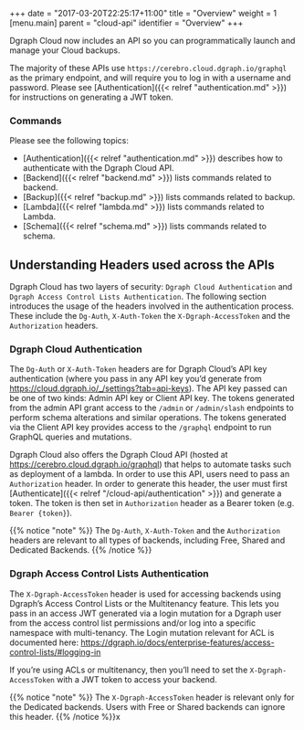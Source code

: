+++
date = "2017-03-20T22:25:17+11:00"
title = "Overview"
weight = 1
[menu.main]
    parent = "cloud-api"
    identifier = "Overview"
+++

Dgraph Cloud now includes an API so you can programmatically launch and manage your Cloud backups.

The majority of these APIs use `https://cerebro.cloud.dgraph.io/graphql` as the primary endpoint, and will require you to log in with a username and password. Please see [Authentication]({{< relref "authentication.md" >}}) for instructions on generating a JWT token.

### Commands

Please see the following topics:

* [Authentication]({{< relref "authentication.md" >}}) describes how to authenticate with the Dgraph Cloud API.
* [Backend]({{< relref "backend.md" >}}) lists commands related to backend.
* [Backup]({{< relref "backup.md" >}}) lists commands related to backup.
* [Lambda]({{< relref "lambda.md" >}}) lists commands related to Lambda.
* [Schema]({{< relref "schema.md" >}}) lists commands related to schema.

## Understanding Headers used across the APIs

Dgraph Cloud has two layers of security: `Dgraph Cloud Authentication` and `Dgraph Access Control Lists Authentication`. The following section introduces the usage of the headers involved in the authentication process. These include the `Dg-Auth`, `X-Auth-Token` the `X-Dgraph-AccessToken` and the `Authorization` headers.

### Dgraph Cloud Authentication
The `Dg-Auth` or `X-Auth-Token` headers are for Dgraph Cloud’s API key authentication (where you pass in any API key you’d generate from https://cloud.dgraph.io/_/settings?tab=api-keys). The API key passed can be one of two kinds: Admin API key or Client API key. The tokens generated from the admin API grant access to the `/admin` or `/admin/slash` endpoints to perform schema alterations and similar operations. The tokens generated via the Client API key provides access to the `/graphql` endpoint to run GraphQL queries and mutations.

Dgraph Cloud also offers the Dgraph Cloud API (hosted at https://cerebro.cloud.dgraph.io/graphql) that helps to automate tasks such as deployment of a lambda. In order to use this API, users need to pass an `Authorization` header. In order to generate this header, the user must first [Authenticate]({{< relref "/cloud-api/authentication" >}}) and generate a token. The token is then set in `Authorization` header as a Bearer token (e.g. `Bearer {token}`). 

{{% notice "note" %}}
The `Dg-Auth`, `X-Auth-Token` and the `Authorization` headers are relevant to all types of backends, including Free, Shared and Dedicated Backends.
{{% /notice %}}

### Dgraph Access Control Lists Authentication
The `X-Dgraph-AccessToken` header is used for accessing backends using Dgraph’s Access Control Lists or the Multitenancy feature. This lets you pass in an access JWT generated via a login mutation for a Dgraph user from the access control list permissions and/or log into a specific namespace with multi-tenancy. The Login mutation relevant for ACL is documented here: https://dgraph.io/docs/enterprise-features/access-control-lists/#logging-in

If you’re using ACLs or multitenancy, then you’ll need to set the `X-Dgraph-AccessToken` with a JWT token to access your backend.

{{% notice "note" %}}
The `X-Dgraph-AccessToken` header is relevant only for the Dedicated backends. Users with Free or Shared backends can ignore this header.
{{% /notice %}}x